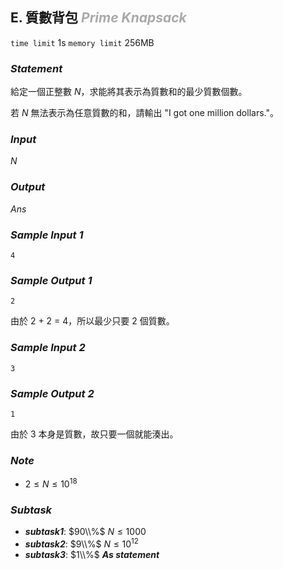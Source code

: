 ## **E. 質數背包** ***<font color = '#AAAAAA'> Prime Knapsack </font>***

`time limit` 1s
`memory limit` 256MB

### ***Statement***

給定一個正整數 $N$，求能將其表示為質數和的最少質數個數。

若 $N$ 無法表示為任意質數的和，請輸出 "I got one million dollars."。

### ***Input***

$N$

### ***Output***

$Ans$

<div class = 'page' />

### ***Sample Input 1***

```
4
```

### ***Sample Output 1***

```
2
```

由於 2 + 2 = 4，所以最少只要 2 個質數。

### ***Sample Input 2***

```
3
```

### ***Sample Output 2***

```
1
```
由於 3 本身是質數，故只要一個就能湊出。

### ***Note***

* $2 \le N \le 10^{18}$


### ***Subtask***

- ***subtask1***: $90\\%$ $N \leq 1000$
- ***subtask2***: $9\\%$ $N \leq 10^{12}$
- ***subtask3***: $1\\%$ ***As statement***